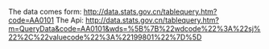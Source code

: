 The data comes form: http://data.stats.gov.cn/tablequery.htm?code=AA0101
The Api: http://data.stats.gov.cn/tablequery.htm?m=QueryData&code=AA0101&wds=%5B%7B%22wdcode%22%3A%22sj%22%2C%22valuecode%22%3A%22199801%22%7D%5D